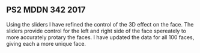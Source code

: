 ## PS2 MDDN 342 2017


Using the sliders I have refined the control of the 3D effect on the face. The sliders provide control
for the left and right side of the face spereately to more accurately protary the faces. I have updated
the data for all 100 faces, giving each a more unique face.
